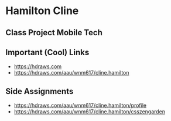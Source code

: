 # Hamilton Cline

## Class Project Mobile Tech

## Important (Cool) Links

- https://hdraws.com
- https://hdraws.com/aau/wnm617/cline.hamilton

## Side Assignments

- https://hdraws.com/aau/wnm617/cline.hamilton/profile
- https://hdraws.com/aau/wnm617/cline.hamilton/csszengarden
